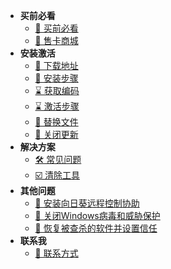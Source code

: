 * **买前必看**
  * [🎉 买前必看](index "买前必看")
  * [🛒 售卡商城](https://m.jian.fan )
* **安装激活**
  * [🎯 下载地址](use/download "方方格子下载地址")
  * [🚀 安装步骤](use/install "方方格子安装步骤")
  * [⌛ 获取编码](use/getcode "获取电脑编号")
  * [⌛ 激活步骤](use/getcode "会员激活步骤")
  * [💎 替换文件](use/instead "长期会员替换文件方法")
  * [🚫 关闭更新](use/gengxin "关闭方方格子自动更新功能") 
* **解决方案**
   * [🛠️ 常见问题](help/qa "常见问题和解决办法")
   * [☑️ 清除工具](help/delete "清除方方格子残留信息") 
* **其他问题**
   * [🎯 安装向日葵远程控制协助](other/xiangrikui "安装向日葵远程控制协助")
   * [🎯 关闭Windows病毒和威胁保护](other/guanbi "如何关闭Windows病毒和威胁保护")
   * [🎯 恢复被查杀的软件并设置信任](other/zhaohui "如何恢复被查杀的软件并设置为信任文件")
* **联系我**
  * [💭 联系方式](aboutme "联系方式")
